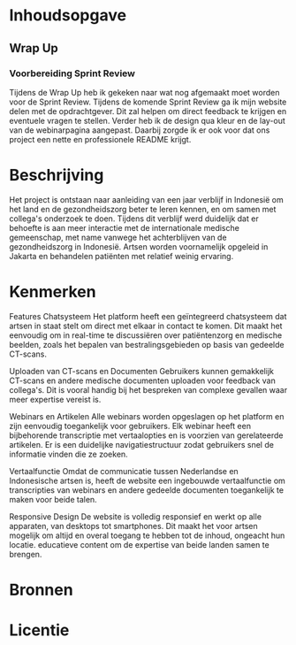<h1> Inhoudsopgave </h1>

<h2> Wrap Up </h2>

<h3> Voorbereiding Sprint Review </h3>

Tijdens de Wrap Up heb ik gekeken naar wat nog afgemaakt moet worden voor de Sprint Review. Tijdens de komende Sprint Review ga ik mijn website delen met de opdrachtgever. Dit zal helpen om direct feedback te krijgen en eventuele vragen te stellen. Verder heb ik de design qua kleur en de lay-out van de webinarpagina aangepast. Daarbij zorgde ik er ook voor dat ons project een nette en professionele README krijgt. 

<h1>Beschrijving</h1> 

Het project is ontstaan naar aanleiding van een jaar verblijf in Indonesië om het land en de gezondheidszorg beter te leren kennen, en om samen met collega's onderzoek te doen. Tijdens dit verblijf werd duidelijk dat er behoefte is aan meer interactie met de internationale medische gemeenschap, met name vanwege het achterblijven van de gezondheidszorg in Indonesië. Artsen worden voornamelijk opgeleid in Jakarta en behandelen patiënten met relatief weinig ervaring.

<h1> Kenmerken </h1>
Features Chatsysteem Het platform heeft een geïntegreerd chatsysteem dat artsen in staat stelt om direct met elkaar in contact te komen. Dit maakt het eenvoudig om in real-time te discussiëren over patiëntenzorg en medische beelden, zoals het bepalen van bestralingsgebieden op basis van gedeelde CT-scans.

Uploaden van CT-scans en Documenten Gebruikers kunnen gemakkelijk CT-scans en andere medische documenten uploaden voor feedback van collega's. Dit is vooral handig bij het bespreken van complexe gevallen waar meer expertise vereist is.

Webinars en Artikelen Alle webinars worden opgeslagen op het platform en zijn eenvoudig toegankelijk voor gebruikers. Elk webinar heeft een bijbehorende transcriptie met vertaalopties en is voorzien van gerelateerde artikelen. Er is een duidelijke navigatiestructuur zodat gebruikers snel de informatie vinden die ze zoeken.

Vertaalfunctie Omdat de communicatie tussen Nederlandse en Indonesische artsen is, heeft de website een ingebouwde vertaalfunctie om transcripties van webinars en andere gedeelde documenten toegankelijk te maken voor beide talen.

Responsive Design De website is volledig responsief en werkt op alle apparaten, van desktops tot smartphones. Dit maakt het voor artsen mogelijk om altijd en overal toegang te hebben tot de inhoud, ongeacht hun locatie. educatieve content om de expertise van beide landen samen te brengen.

<h1> Bronnen </h1>
<h1> Licentie </h1>
